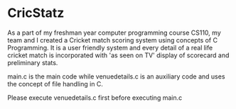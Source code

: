 # CricStatz
As a part of my freshman year computer programming course CS110, my team and I created a Cricket match scoring system using concepts of C Programming. It is a user friendly system and every detail of a real life cricket match is incorporated with 'as seen on TV' display of scorecard and preliminary stats.

main.c is the main code while venuedetails.c is an auxiliary code and uses the concept of file handling in C.

Please execute venuedetails.c first before executing main.c
